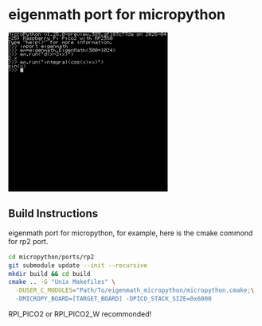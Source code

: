 # eigenmath port for micropython

![PicoCalc screenshoot](./imgs/screen_143357.bmp)
## Build Instructions
eigenmath port for micropython, for example, here is the cmake commond for rp2 port.

```sh
cd micropython/ports/rp2
git submodule update --init --recursive
mkdir build && cd build
cmake .. -G "Unix Makefiles" \
  -DUSER_C_MODULES="Path/To/eigenmath_micropython/micropython.cmake;\
  -DMICROPY_BOARD=[TARGET_BOARD] -DPICO_STACK_SIZE=0x6000
```
RPI_PICO2 or RPI_PICO2_W recommonded!


